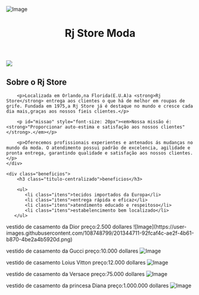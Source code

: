 
![Image](https://user-images.githubusercontent.com/108748799/201340872-c88cca39-0c13-4d74-a2d6-ad440196704d.png)



<body>
	<header>
		<h1 class="titulo-principal">Rj Store Moda</h1>
	</header>
	<img id="rjsite1" src="rjsite1.jpg">
	<div class="principal">
		<h2 class="titulo-centralizado">Sobre o Rj Store</h2>

		<p>Localizada em Orlando,na Florida(E.U.A)a <strong>Rj Store</strong> entrega aos clientes o que há de melhor em roupas de grife. Fundada em 1975,a Rj Store já é destaque no mundo e cresce cada dia mais,graças aos nossos fieis clientes.</p>

		<p id="missao" style="font-size: 20px"><em>Nossa missão é: <strong>"Proporcionar auto-estima e satisfação aos nossos clientes"</strong>.</em></p>

		<p>Oferecemos profissionais experientes e antenados ás mudanças no mundo da moda. O atendimento possui padrão de excelencia, agilidade e pronta entrega, garantindo qualidade e satisfação aos nossos clientes.</p>
    </div>

    <div class="beneficios">
	    <h3 class="titulo-centralizado">beneficios</h3>

	    <ul>
	  	   <li class="itens">tecidos importados da Europa</li>
		   <li class="itens">entrega rápida e eficaz</li>
		   <li class="itens">atendimento educado e respeitoso</li>
		   <li class="itens">estabelencimento bem localizado</li>
	   </ul>
</body>
vestido  de casamento da Dior
 preço:2.500 dollares
![Image](https://user-images.githubusercontent.com/108748799/201344711-92fcaf4c-ae2f-4b61-b870-4be2a4b5920d.png)

vestido de casamento da Gucci
preço:10.000 dollares
![Image](https://user-images.githubusercontent.com/108748799/201344843-0e9275a4-78ab-4ec0-87fb-aa1450f11ab4.png)

vestido de casamento Loius Vitton
preço:12.000 dollares
![Image](https://user-images.githubusercontent.com/108748799/201378892-906c7532-ce63-4d14-9004-7bb46f2a02a7.png)

vestido de casamento da Versace
preço:75.000 dollares
![Image](https://user-images.githubusercontent.com/108748799/201380948-327b99bb-6c2d-4b56-b4ee-7b46305b655a.jpg)

vestido de casamento da princesa Diana 
preço:1.000.000 dollares
![Image](https://user-images.githubusercontent.com/108748799/201382030-d3076bf9-9d8f-43aa-a932-654c60f9cbeb.jpg)

